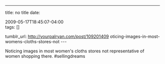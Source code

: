 ---
title: no title
date:

 2009-05-17T18:45:07-04:00  
tags:  []

tumblr_url:
http://yourpalryan.com/post/109201409
oticing-images-in-most-womens-cloths-stores-not
\-\--

Noticing images in most women's cloths stores not representative of
women shopping there. \#sellingdreams
